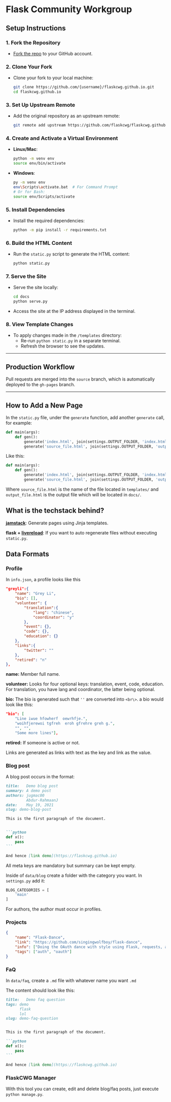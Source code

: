
# Flask Community Workgroup

## Setup Instructions

### 1. **Fork the Repository**
- [Fork the repo](https://github.com/flaskcwg/flaskcwg.github.io/fork) to your GitHub account.

### 2. **Clone Your Fork**
- Clone your fork to your local machine:
    ```bash
    git clone https://github.com/{username}/flaskcwg.github.io.git
    cd flaskcwg.github.io
    ```

### 3. **Set Up Upstream Remote**
- Add the original repository as an upstream remote:
    ```bash
    git remote add upstream https://github.com/flaskcwg/flaskcwg.github.io.git
    ```

### 4. **Create and Activate a Virtual Environment**

- **Linux/Mac**:
    ```bash
    python -m venv env
    source env/bin/activate
    ```

- **Windows**:
    ```bash
    py -m venv env
    env\Scripts\activate.bat  # For Command Prompt
    # Or for Bash:
    source env/Scripts/activate
    ```

### 5. **Install Dependencies**
- Install the required dependencies:
    ```bash
    python -m pip install -r requirements.txt
    ```

### 6. **Build the HTML Content**
- Run the `static.py` script to generate the HTML content:
    ```bash
    python static.py
    ```

### 7. **Serve the Site**
- Serve the site locally:
    ```bash
    cd docs
    python serve.py
    ```
- Access the site at the IP address displayed in the terminal.

### 8. **View Template Changes**
- To apply changes made in the `/templates` directory:
    - Re-run `python static.py` in a separate terminal.
    - Refresh the browser to see the updates.

---

## Production Workflow

Pull requests are merged into the `source` branch, which is automatically deployed to the `gh-pages` branch.

---

## How to Add a New Page

In the `static.py` file, under the `generate` function, add another `generate` call, for example:

```python
def main(args):
    def gen():
        generate('index.html', join(settings.OUTPUT_FOLDER, 'index.html'), **context)
        generate('source_file.html', join(settings.OUTPUT_FOLDER, 'output_file.html'), **context)
```

Like this:

```python
def main(args):
    def gen():
        generate('index.html', join(settings.OUTPUT_FOLDER, 'index.html'), **context)
        generate('source_file.html', join(settings.OUTPUT_FOLDER, 'output_file.html'), **context)
```

Where `source_file.html` is the name of the file located in `templates/` and `output_file.html` is the output file which will be located in `docs/`.

## What is the techstack behind?

**[jamstack](https://pypi.org/project/jamstack)**: Generate pages using Jinja templates.

**flask + [livereload](https://pypi.org/project/livereload/)**: If you want to auto regenerate files without executing `static.py`.


## Data Formats


### Profile

In `info.json`, a profile looks like this

```json
"greyli":{
    "name": "Grey Li",
    "bio": [],
    "volunteer": {
        "translation":{
            "lang": "chinese",
            "coordinator": "y"
        },
        "event": {},
        "code": {},
        "education": {}
    },
    "links":{
        "twitter": ""
    },
    "retired": "n"
},
```

**name:** Member full name.

**volunteer:** Looks for four optional keys: translation, event, code, education.
For translation, you have lang and coordinator, the latter being optional.

**bio:** The bio is generated such that `''` are converted into `<br\>`. a bio would look like this:


```json
"bio": [
    "Line iwue hfowherf  oewrhfje.",
    "woihfjerewoi tgfreh  eroh gfrehre greh g.",
    "", "",
    "Some more lines"],
```

**retired:** If someone is active or not.

Links are generated as links with text as the key and link as the value.

### Blog post

A blog post occurs in the format:

````markdown
title:   Demo blog post
summary: A demo post
authors: jugmac00
         Abdur-RahmaanJ
date:    May 19, 2021
slug: demo-blog-post

This is the first paragraph of the document.


```python
def x():
    pass
```

And hence [link demo](https://flaskcwg.github.io)
````

All meta keys are mandatory but summary can be kept empty.

Inside of `data/blog` create a folder with the category you want. In `settings.py` add it:

```python
BLOG_CATEGORIES = [
    'main'
]
```

For authors, the author must occur in profiles.

### Projects

```json
{
    "name": "Flask-Dance",
    "link": "https://github.com/singingwolfboy/flask-dance",
    "info": ["Doing the OAuth dance with style using Flask, requests, and oauthlib."],
    "tags": ["auth", "oauth"]
}
```

### FaQ

In `data/faq`, create a `.md` file with whatever name you want `.md`

The content should look like this:

````markdown
title:   Demo faq question
tags: demo
      flask
      lol
slug: demo-faq-question


This is the first paragraph of the document.

```python
def x():
    pass
```

And hence [link demo](https://flaskcwg.github.io)
````

### FlaskCWG Manager

With this tool you can create, edit and delete blog/faq posts, just execute `python manage.py`.
